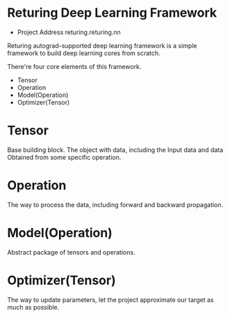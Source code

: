 <h1>Returing Deep Learning Framework</h1>

+ Project Address
returing.returing.nn

Returing autograd-supported deep learning framework is a simple framework to build deep learning cores from scratch.

There're four core elements of this framework.

+ Tensor
+ Operation
+ Model(Operation)
+ Optimizer(Tensor)

# Tensor
Base building block.
The object with data, including the Input data and data Obtained
from some specific operation.

# Operation
The way to process the data,
including forward and backward propagation.

# Model(Operation)
Abstract package of tensors and operations.

# Optimizer(Tensor)
The way to update parameters, let the project approximate our target
as much as possible.


